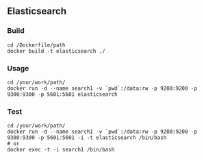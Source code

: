 ## Elasticsearch

### Build

```
cd /Dockerfile/path
docker build -t elasticsearch ./
```

### Usage 

```
cd /your/work/path/
docker run -d --name search1 -v `pwd`:/data:rw -p 9200:9200 -p 9300:9300 -p 5601:5601 elasticsearch
```

### Test

```
cd /your/work/path/
docker run -d --name search1 -v `pwd`:/data:rw -p 9200:9200 -p 9300:9300 -p 5601:5601 -i -t elasticsearch /bin/bash
# or
docker exec -t -i search1 /bin/bash
```